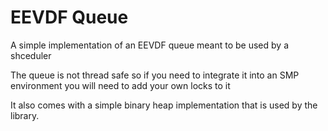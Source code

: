 # EEVDF Queue 

A simple implementation of an EEVDF queue meant to be used by a shceduler

The queue is not thread safe so if you need to integrate it into an SMP environment you will need to add your own locks to it

It also comes with a simple binary heap implementation that is used by the library.
